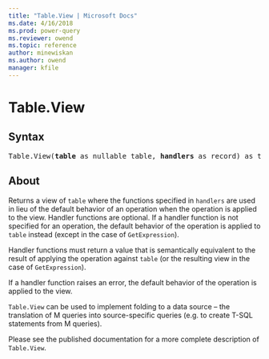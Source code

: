 ```yaml
---
title: "Table.View | Microsoft Docs"
ms.date: 4/16/2018
ms.prod: power-query
ms.reviewer: owend
ms.topic: reference
author: minewiskan
ms.author: owend
manager: kfile
---
```

# Table.View

## Syntax

<pre>
Table.View(<b>table</b> as nullable table, <b>handlers</b> as record) as table
</pre>

## About

Returns a view of `table` where the functions specified in `handlers` are used in lieu of the default behavior of an operation when the operation is applied to the view.
Handler functions are optional. If a handler function is not specified for an operation, the default behavior of the operation is applied to `table` instead (except in the case of `GetExpression`).

Handler functions must return a value that is semantically equivalent to the result of applying the operation against `table` (or the resulting view in the case of `GetExpression`).

If a handler function raises an error, the default behavior of the operation is applied to the view.

`Table.View` can be used to implement folding to a data source – the translation of M queries into source-specific queries (e.g. to create T-SQL statements from M queries).

Please see the published documentation for a more complete description of `Table.View`.
  
